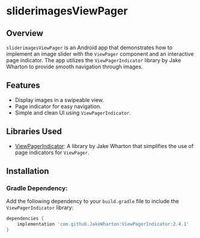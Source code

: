# sliderimagesViewPager

## Overview
`sliderimagesViewPager` is an Android app that demonstrates how to implement an image slider with the `ViewPager` component and an interactive page indicator. The app utilizes the `ViewPagerIndicator` library by Jake Wharton to provide smooth navigation through images.

## Features
- Display images in a swipeable view.
- Page indicator for easy navigation.
- Simple and clean UI using `ViewPagerIndicator`.

## Libraries Used
- [ViewPagerIndicator](https://github.com/JakeWharton/ViewPagerIndicator): A library by Jake Wharton that simplifies the use of page indicators for `ViewPager`.

## Installation

### Gradle Dependency:
Add the following dependency to your `build.gradle` file to include the `ViewPagerIndicator` library:

```gradle
dependencies {
    implementation 'com.github.JakeWharton:ViewPagerIndicator:2.4.1'
}


